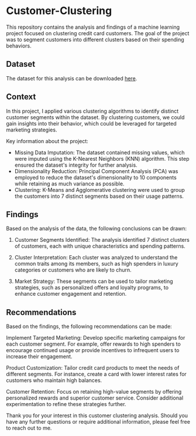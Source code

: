 # Customer-Clustering

This repository contains the analysis and findings of a machine learning project focused on clustering credit card customers. The goal of the project was to segment customers into different clusters based on their spending behaviors.

## Dataset
The dataset for this analysis can be downloaded [here](https://github.com/ZimengLiu923/Customer-Clustering/blob/main/credit_card.csv).

## Context
In this project, I applied various clustering algorithms to identify distinct customer segments within the dataset. By clustering customers, we could gain insights into their behavior, which could be leveraged for targeted marketing strategies.

Key information about the project:
- Missing Data Imputation: The dataset contained missing values, which were imputed using the K-Nearest Neighbors (KNN) algorithm. This step ensured the dataset's integrity for further analysis.
- Dimensionality Reduction: Principal Component Analysis (PCA) was employed to reduce the dataset's dimensionality to 10 components while retaining as much variance as possible.
- Clustering: K-Means and Agglomerative clustering were used to group the customers into 7 distinct segments based on their usage patterns.

## Findings

Based on the analysis of the data, the following conclusions can be drawn:

1. Customer Segments Identified: The analysis identified 7 distinct clusters of customers, each with unique characteristics and spending patterns.

2. Cluster Interpretation: Each cluster was analyzed to understand the common traits among its members, such as high spenders in luxury categories or customers who are likely to churn.

3. Market Strategy: These segments can be used to tailor marketing strategies, such as personalized offers and loyalty programs, to enhance customer engagement and retention.

## Recommendations

Based on the findings, the following recommendations can be made:

Implement Targeted Marketing: Develop specific marketing campaigns for each customer segment. For example, offer rewards to high spenders to encourage continued usage or provide incentives to infrequent users to increase their engagement.

Product Customization: Tailor credit card products to meet the needs of different segments. For instance, create a card with lower interest rates for customers who maintain high balances.

Customer Retention: Focus on retaining high-value segments by offering personalized rewards and superior customer service. Consider additional experimentation to refine these strategies further.

Thank you for your interest in this customer clustering analysis. Should you have any further questions or require additional information, please feel free to reach out to me.



